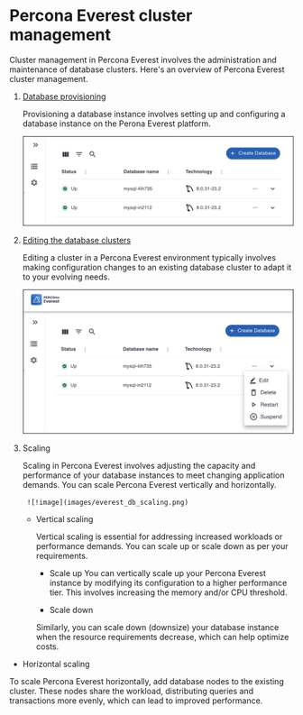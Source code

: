 # Percona Everest cluster management


Cluster management in Percona Everest involves the administration and maintenance of database clusters. Here's an overview of Percona Everest cluster management.


1. [Database provisioning]()
    
    Provisioning a database instance involves setting up and configuring a database instance on the Perona Everest platform. 

    ![!image](images/everest_db_provision.png)


2. [Editing the database clusters]()

    Editing a cluster in a Percona Everest environment typically involves making configuration changes to an existing database cluster to adapt it to your evolving needs. 

    ![!image](images/everest_edit_cluster.png)

3. Scaling

    Scaling in Percona Everest involves adjusting the capacity and performance of your database instances to meet changing application demands. You can scale Percona Everest vertically and horizontally.

        ![!image](images/everest_db_scaling.png)

    * Vertical scaling
            
        Vertical scaling is essential for addressing increased workloads or performance demands. You can scale up or scale down as per your requirements. 
        
        * Scale up
        You can vertically scale up your Percona Everest instance by modifying its configuration to a higher performance tier. This involves increasing the memory and/or CPU threshold.

        * Scale down               
        
        Similarly, you can scale down (downsize) your database instance when the resource requirements decrease, which can help optimize costs.

* Horizontal scaling

To scale Percona Everest horizontally, add database nodes to the existing cluster. These nodes share the workload, distributing queries and transactions more evenly, which can lead to improved performance.


